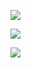 

![](https://github-readme-stats.spencer741.vercel.app/api?username=spencer741&count_private=true&show_icons=true&theme=light)

![](https://github-readme-stats.spencer741.vercel.app/api/wakatime?username=@spencer741)

![](https://page-views.glitch.me/badge?page_id=spencer741.spencer741)








